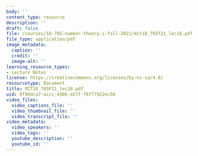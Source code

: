 ```yaml
---
body: ''
content_type: resource
description: ''
draft: false
file: /courses/18-785-number-theory-i-fall-2021/mit18_785f21_lec18.pdf
file_type: application/pdf
image_metadata:
  caption: ''
  credit: ''
  image-alt: ''
learning_resource_types:
- Lecture Notes
license: https://creativecommons.org/licenses/by-nc-sa/4.0/
resourcetype: Document
title: MIT18_785F21_lec18.pdf
uid: 0f9ddca7-accc-4906-a57f-f6f77922ec50
video_files:
  video_captions_file: ''
  video_thumbnail_file: ''
  video_transcript_file: ''
video_metadata:
  video_speakers: ''
  video_tags: ''
  youtube_description: ''
  youtube_id: ''
---
```

